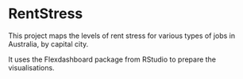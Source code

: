 # RentStress

This project maps the levels of rent stress for various types of jobs in Australia, by capital city. 

It uses the Flexdashboard package from RStudio to prepare the visualisations.